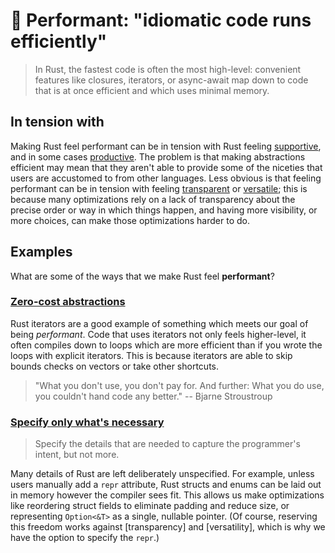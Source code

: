 # 🏇 Performant: "idiomatic code runs efficiently"

> In Rust, the fastest code is often the most high-level: convenient features like closures, iterators, or async-await map down to code that is at once efficient and which uses minimal memory.

## In tension with

Making Rust feel performant can be in tension with Rust feeling [supportive], and in some cases [productive]. The problem is that making abstractions efficient may mean that they aren't able to provide some of the niceties that users are accustomed to from other languages. Less obvious is that feeling performant can be in tension with feeling [transparent] or [versatile]; this is because many optimizations rely on a lack of transparency about the precise order or way in which things happen, and having more visibility, or more choices, can make those optimizations harder to do.

[supportive]: ./supportive.md
[productive]: ./productive.md
[versatile]: ./versatile.md
[transparent]: ./transparent.md

## Examples

What are some of the ways that we make Rust feel **performant**?

### [Zero-cost abstractions](./performant/zca.md)

Rust iterators are a good example of something which meets our goal of being *performant*. Code that uses iterators not only feels higher-level, it often compiles down to loops which are more efficient than if you wrote the loops with explicit iterators. This is because iterators are able to skip bounds checks on vectors or take other shortcuts.

> "What you don't use, you don't pay for. And further: What you do use, you couldn't hand code any better." -- Bjarne Stroustroup

### [Specify only what's necessary](./specify_only_what_is_necessary.md)

> Specify the details that are needed to capture the programmer's intent, but not more.

Many details of Rust are left deliberately unspecified. For example, unless users manually add a `repr` attribute, Rust structs and enums can be laid out in memory however the compiler sees fit. This allows us make optimizations like reordering struct fields to eliminate padding and reduce size, or representing `Option<&T>` as a single, nullable pointer. (Of course, reserving this freedom works against [transparency] and [versatility], which is why we have the option to specify the `repr`.)
